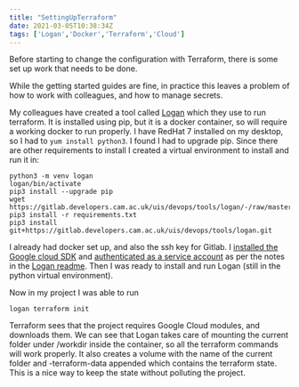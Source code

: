 ```yaml
---
title: "SettingUpTerraform"
date: 2021-03-05T10:38:34Z
tags: ['Logan','Docker','Terraform','Cloud']
---
```


Before starting  to change the configuration with Terraform, there is some
set up work that needs to be done.

While the getting started guides are fine, in practice this leaves a problem
of how to work with colleagues, and how to manage secrets.

My colleagues have created a tool called 
[Logan](https://gitlab.developers.cam.ac.uk/uis/devops/tools/logan)
which they use to run terraform.
It is installed using pip, but it is a docker container, so will require a working
docker to run properly. I have RedHat 7 installed on my desktop, so I had to
`yum install python3`. I found I had to upgrade pip. Since there are other requirements
to install I created a virtual environment to install and run it in:

```console
python3 -m venv logan
logan/bin/activate
pip3 install --upgrade pip
wget https://gitlab.developers.cam.ac.uk/uis/devops/tools/logan/-/raw/master/requirements.txt
pip3 install -r requirements.txt
pip3 install git+https://gitlab.developers.cam.ac.uk/uis/devops/tools/logan.git
```

I already had docker set up, and also the ssh key for Gitlab. I 
[installed the Google cloud SDK](https://cloud.google.com/sdk/docs/install) and 
[authenticated as a service account](https://cloud.google.com/docs/authentication/production)
as per the notes in the [Logan readme](https://gitlab.developers.cam.ac.uk/uis/devops/tools/logan/-/blob/master/README.md). 
Then I was ready to install and run Logan (still in
the python virtual environment).

Now in my project I was able to run 

```console
logan terraform init
```

Terraform sees that the project requires Google Cloud modules, and downloads them.
We can see that Logan takes care of mounting the current folder under /workdir inside
the container, so all the terraform commands will work properly. It also creates a volume
with the name of the current folder and -terraform-data appended which contains the
terraform state. This is a nice way to keep the state without polluting the project.